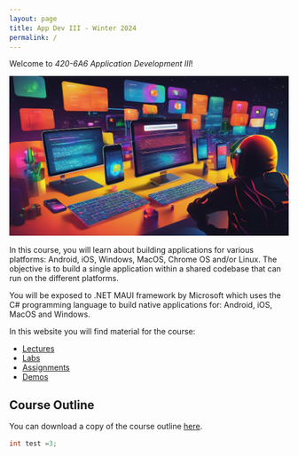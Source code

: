 ```yaml
---
layout: page
title: App Dev III - Winter 2024
permalink: /
---
```

Welcome to *420-6A6 Application Development III*!

<img src="images/AppdevIII_banner.jpg" alt="Banner" />

In this course, you will learn about building applications for various platforms: Android, iOS, Windows, MacOS, Chrome OS and/or Linux. The objective is to build a single application within a shared codebase that can run on the different platforms.

You will be exposed to .NET MAUI framework by Microsoft which uses the C# programming language to build native applications for: Android, iOS, MacOS and Windows.

In this website you will find material for the course:

- [Lectures](./pages/lectures.md)
- [Labs](./pages/labs.md)
- [Assignments](./pages/assignments.md)
- [Demos](./pages/demos/)

## Course Outline 
You can download a copy of the course outline [here](./files/WINTER2024.COMPUTER_SCIENCE.420-6A6-AB.BADAWYY.pdf ':ignore').

```csharp
int test =3;
```
